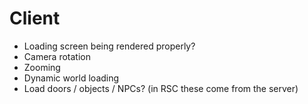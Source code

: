 # Client

 - Loading screen being rendered properly?
 - Camera rotation
 - Zooming
 - Dynamic world loading
 - Load doors / objects / NPCs? (in RSC these come from the server)
